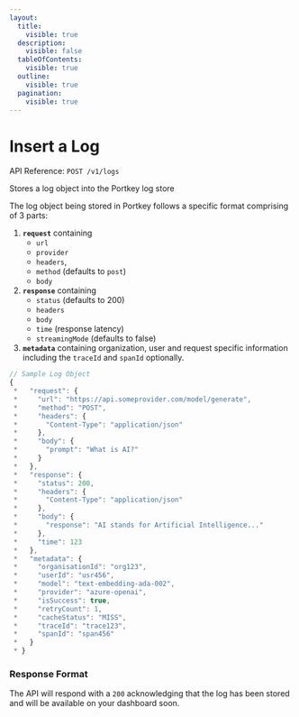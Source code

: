 ```yaml
---
layout:
  title:
    visible: true
  description:
    visible: false
  tableOfContents:
    visible: true
  outline:
    visible: true
  pagination:
    visible: true
---
```


# Insert a Log

API Reference: `POST /v1/logs`

Stores a log object into the Portkey log store

The log object being stored in Portkey follows a specific format comprising of 3 parts:

1. **`request`** containing
   * `url`
   * `provider`
   * `headers`,
   * `method` (defaults to `post`)
   * `body`
2. **`response`** containing
   * `status` (defaults to 200)
   * `headers`
   * `body`
   * `time` (response latency)
   * `streamingMode` (defaults to false)
3. **`metadata`** containing organization, user and request specific information including the `traceId` and `spanId` optionally.

```javascript
// Sample Log Object
{
 *   "request": {
 *     "url": "https://api.someprovider.com/model/generate",
 *     "method": "POST",
 *     "headers": {
 *       "Content-Type": "application/json"
 *     },
 *     "body": {
 *       "prompt": "What is AI?"
 *     }
 *   },
 *   "response": {
 *     "status": 200,
 *     "headers": {
 *       "Content-Type": "application/json"
 *     },
 *     "body": {
 *       "response": "AI stands for Artificial Intelligence..."
 *     },
 *     "time": 123
 *   },
 *   "metadata": {
 *     "organisationId": "org123",
 *     "userId": "usr456",
 *     "model": "text-embedding-ada-002",
 *     "provider": "azure-openai",
 *     "isSuccess": true,
 *     "retryCount": 1,
 *     "cacheStatus": "MISS",
 *     "traceId": "trace123",
 *     "spanId": "span456"
 *   }
 * }
```

### Response Format

The API will respond with a `200` acknowledging that the log has been stored and will be available on your dashboard soon.

